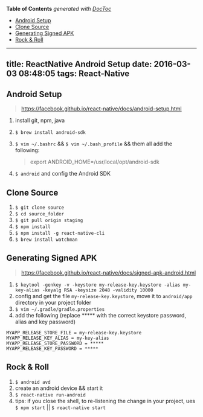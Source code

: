 <!-- START doctoc generated TOC please keep comment here to allow auto update -->
<!-- DON'T EDIT THIS SECTION, INSTEAD RE-RUN doctoc TO UPDATE -->
**Table of Contents**  *generated with [DocToc](https://github.com/thlorenz/doctoc)*

- [Android Setup](#android-setup)
- [Clone Source](#clone-source)
- [Generating Signed APK](#generating-signed-apk)
- [Rock & Roll](#rock--roll)

<!-- END doctoc generated TOC please keep comment here to allow auto update -->

---
title: ReactNative Android Setup
date: 2016-03-03 08:48:05
tags: React-Native
---

## Android Setup
> https://facebook.github.io/react-native/docs/android-setup.html

1. install git, npm, java
2. ``$ brew install android-sdk``
3. ``$ vim ~/.bashrc`` && ``$ vim ~/.bash_profile`` && them all add the following:

	> export ANDROID_HOME=/usr/local/opt/android-sdk

4. ``$ android`` and config the Android SDK

## Clone Source
1. ``$ git clone source``
2. ``$ cd source_folder``
3. ``$ git pull origin staging``
4. ``$ npm install``
5. ``$ npm install -g react-native-cli``
6. ``$ brew install watchman``

## Generating Signed APK
> https://facebook.github.io/react-native/docs/signed-apk-android.html

1. ``$ keytool -genkey -v -keystore my-release-key.keystore -alias my-key-alias -keyalg RSA -keysize 2048 -validity 10000``
2. config and get the file ``my-release-key.keystore``, move it to ``android/app`` directory in your project folder
3. ``$ vim ~/.gradle/gradle.properties``
4. add the following (replace ***** with the correct keystore password, alias and key password)

```
MYAPP_RELEASE_STORE_FILE = my-release-key.keystore
MYAPP_RELEASE_KEY_ALIAS = my-key-alias
MYAPP_RELEASE_STORE_PASSWORD = *****
MYAPP_RELEASE_KEY_PASSWORD = *****
```

## Rock & Roll
1. ``$ android avd``
2. create an android device && start it
3. ``$ react-native run-android``
4. tips: if you close the shell, to re-listening the change in your project, ues ``$ npm start`` || ``$ react-native start``